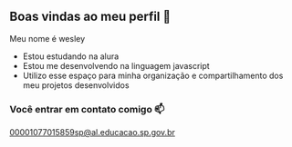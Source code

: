 ## Boas vindas ao meu perfil 💙

Meu nome é wesley

 - Estou estudando na alura
 - Estou me desenvolvendo na linguagem javascript
 - Utilizo esse espaço para minha organização e compartilhamento dos meu projetos desenvolvidos

### Você entrar em contato comigo 📫

00001077015859sp@al.educacao.sp.gov.br



